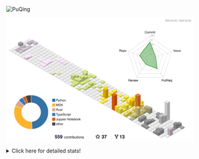 ![PuQing](https://user-images.githubusercontent.com/27223114/171565019-9a56fae6-b08b-421f-99db-7e830da42371.png)

![](./profile-3d-contrib/profile-season-animate.svg)

<details>
<summary>Click here for detailed stats!</summary>

<!--START_SECTION:waka-->
![Lines of code](https://img.shields.io/badge/From%20Hello%20World%20I%27ve%20Written-1.2%20million%20lines%20of%20code-blue)

**🐱 My GitHub Data** 

> 📦 277.9 kB Used in GitHub's Storage 
 > 
> 🏆 166 Contributions in the Year 2024
 > 
> 🚫 Not Opted to Hire
 > 
> 📜 46 Public Repositories 
 > 
> 🔑 27 Private Repositories 
 > 
**I'm an Early 🐤** 

```text
🌞 Morning                468 commits         ██░░░░░░░░░░░░░░░░░░░░░░░   09.74 % 
🌆 Daytime                2294 commits        ████████████░░░░░░░░░░░░░   47.74 % 
🌃 Evening                1077 commits        ██████░░░░░░░░░░░░░░░░░░░   22.41 % 
🌙 Night                  966 commits         █████░░░░░░░░░░░░░░░░░░░░   20.10 % 
```


📊 **This Week I Spent My Time On** 

```text
💬 Programming Languages: 
Python                   6 hrs 12 mins       █████████░░░░░░░░░░░░░░░░   37.48 % 
TypeScript               6 hrs 11 mins       █████████░░░░░░░░░░░░░░░░   37.31 % 
JSON                     1 hr 31 mins        ██░░░░░░░░░░░░░░░░░░░░░░░   09.15 % 
Bash                     45 mins             █░░░░░░░░░░░░░░░░░░░░░░░░   04.60 % 
Rust                     32 mins             █░░░░░░░░░░░░░░░░░░░░░░░░   03.29 % 

🔥 Editors: 
VS Code                  16 hrs 19 mins      █████████████████████████   98.50 % 
Obsidian                 14 mins             ░░░░░░░░░░░░░░░░░░░░░░░░░   01.50 % 

💻 Operating System: 
WSL                      9 hrs 8 mins        ██████████████░░░░░░░░░░░   55.15 % 
Linux                    7 hrs 11 mins       ███████████░░░░░░░░░░░░░░   43.35 % 
Windows                  14 mins             ░░░░░░░░░░░░░░░░░░░░░░░░░   01.50 % 
```


<!--END_SECTION:waka-->
</details>
